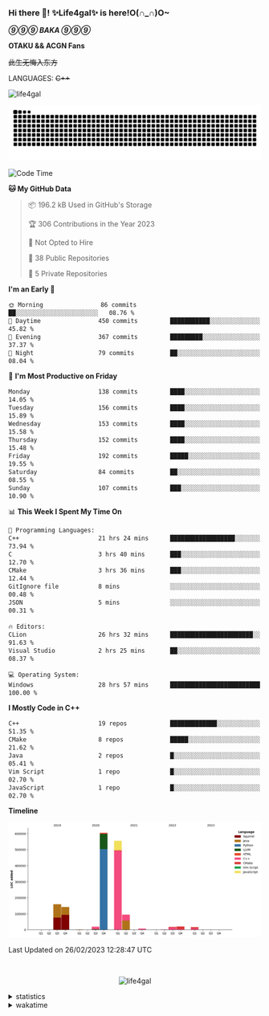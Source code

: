 ### Hi there 👋! ✨Life4gal✨ is here!O(∩_∩)O~

_**⑨⑨⑨ BAKA ⑨⑨⑨**_

**OTAKU && ACGN Fans**

~~此生无悔入东方~~

LANGUAGES: ~~C++~~

<p align="left"> <img src="https://komarev.com/ghpvc/?username=life4gal&label=Profile%20views&color=0e75b6&style=flat" alt="life4gal" /> </p>

![github contribution grid snake animation](https://raw.githubusercontent.com/Life4gal/Life4gal/snake_branch/github-contribution-grid-snake.svg)

<!--START_SECTION:waka-->
![Code Time](http://img.shields.io/badge/Code%20Time-2%2C833%20hrs%202%20mins-blue)

**🐱 My GitHub Data** 

> 📦 196.2 kB Used in GitHub's Storage 
 > 
> 🏆 306 Contributions in the Year 2023
 > 
> 🚫 Not Opted to Hire
 > 
> 📜 38 Public Repositories 
 > 
> 🔑 5 Private Repositories 
 > 
**I'm an Early 🐤** 

```text
🌞 Morning                86 commits          ██░░░░░░░░░░░░░░░░░░░░░░░   08.76 % 
🌆 Daytime                450 commits         ███████████░░░░░░░░░░░░░░   45.82 % 
🌃 Evening                367 commits         █████████░░░░░░░░░░░░░░░░   37.37 % 
🌙 Night                  79 commits          ██░░░░░░░░░░░░░░░░░░░░░░░   08.04 % 
```
📅 **I'm Most Productive on Friday** 

```text
Monday                   138 commits         ████░░░░░░░░░░░░░░░░░░░░░   14.05 % 
Tuesday                  156 commits         ████░░░░░░░░░░░░░░░░░░░░░   15.89 % 
Wednesday                153 commits         ████░░░░░░░░░░░░░░░░░░░░░   15.58 % 
Thursday                 152 commits         ████░░░░░░░░░░░░░░░░░░░░░   15.48 % 
Friday                   192 commits         █████░░░░░░░░░░░░░░░░░░░░   19.55 % 
Saturday                 84 commits          ██░░░░░░░░░░░░░░░░░░░░░░░   08.55 % 
Sunday                   107 commits         ███░░░░░░░░░░░░░░░░░░░░░░   10.90 % 
```


📊 **This Week I Spent My Time On** 

```text
💬 Programming Languages: 
C++                      21 hrs 24 mins      ██████████████████░░░░░░░   73.94 % 
C                        3 hrs 40 mins       ███░░░░░░░░░░░░░░░░░░░░░░   12.70 % 
CMake                    3 hrs 36 mins       ███░░░░░░░░░░░░░░░░░░░░░░   12.44 % 
GitIgnore file           8 mins              ░░░░░░░░░░░░░░░░░░░░░░░░░   00.48 % 
JSON                     5 mins              ░░░░░░░░░░░░░░░░░░░░░░░░░   00.31 % 

🔥 Editors: 
CLion                    26 hrs 32 mins      ███████████████████████░░   91.63 % 
Visual Studio            2 hrs 25 mins       ██░░░░░░░░░░░░░░░░░░░░░░░   08.37 % 

💻 Operating System: 
Windows                  28 hrs 57 mins      █████████████████████████   100.00 % 
```

**I Mostly Code in C++** 

```text
C++                      19 repos            █████████████░░░░░░░░░░░░   51.35 % 
CMake                    8 repos             █████░░░░░░░░░░░░░░░░░░░░   21.62 % 
Java                     2 repos             █░░░░░░░░░░░░░░░░░░░░░░░░   05.41 % 
Vim Script               1 repo              █░░░░░░░░░░░░░░░░░░░░░░░░   02.70 % 
JavaScript               1 repo              █░░░░░░░░░░░░░░░░░░░░░░░░   02.70 % 
```



**Timeline**

![Lines of Code chart](https://raw.githubusercontent.com/Life4gal/Life4gal/main/assets/bar_graph.png)


 Last Updated on 26/02/2023 12:28:47 UTC
<!--END_SECTION:waka-->

<img src="https://wakatime.com/share/@Life4gal/86c21846-f841-4004-aed1-e1165eb797d6.svg?sanitize=true" alt=""/>

<p align="center"> <img src="./images/⑨.jpg" alt="life4gal" /> </p>

<details>
	<summary>statistics</summary>
	<img src="https://github-profile-trophy.vercel.app/?username=life4gal" alt=""/>
	<img src="https://github-readme-stats.life4gal.vercel.app/api/top-langs/?username=Life4gal&hide=html&show_icons=true&theme=synthwave&cache_seconds=1800" alt=""/>
	<img src="https://github-readme-stats.life4gal.vercel.app/api?username=Life4gal&show_icons=true&theme=synthwave&cache_seconds=1800" alt=""/>
</details>

<details>
	<summary>wakatime</summary>
	<img src="https://wakatime.com/share/@Life4gal/404666b2-d1ff-4388-94e0-a1935d341f14.svg?sanitize=true" alt=""/>
	<img src="https://wakatime.com/share/@Life4gal/972212ce-6084-4d98-a326-1997606ddf37.svg?sanitize=true" alt=""/>
	<img src="https://wakatime.com/share/@Life4gal/7ae4ead0-e1fd-412a-afcb-da977a5ae5e9.svg?sanitize=true" alt=""/>
</details>
